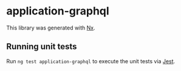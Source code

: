 # application-graphql

This library was generated with [Nx](https://nx.dev).

## Running unit tests

Run `ng test application-graphql` to execute the unit tests via [Jest](https://jestjs.io).
